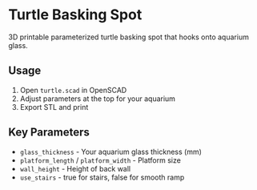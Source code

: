 # Turtle Basking Spot

3D printable parameterized turtle basking spot that hooks onto aquarium glass.

## Usage

1. Open `turtle.scad` in OpenSCAD
2. Adjust parameters at the top for your aquarium
3. Export STL and print

## Key Parameters

- `glass_thickness` - Your aquarium glass thickness (mm)
- `platform_length` / `platform_width` - Platform size
- `wall_height` - Height of back wall
- `use_stairs` - true for stairs, false for smooth ramp
